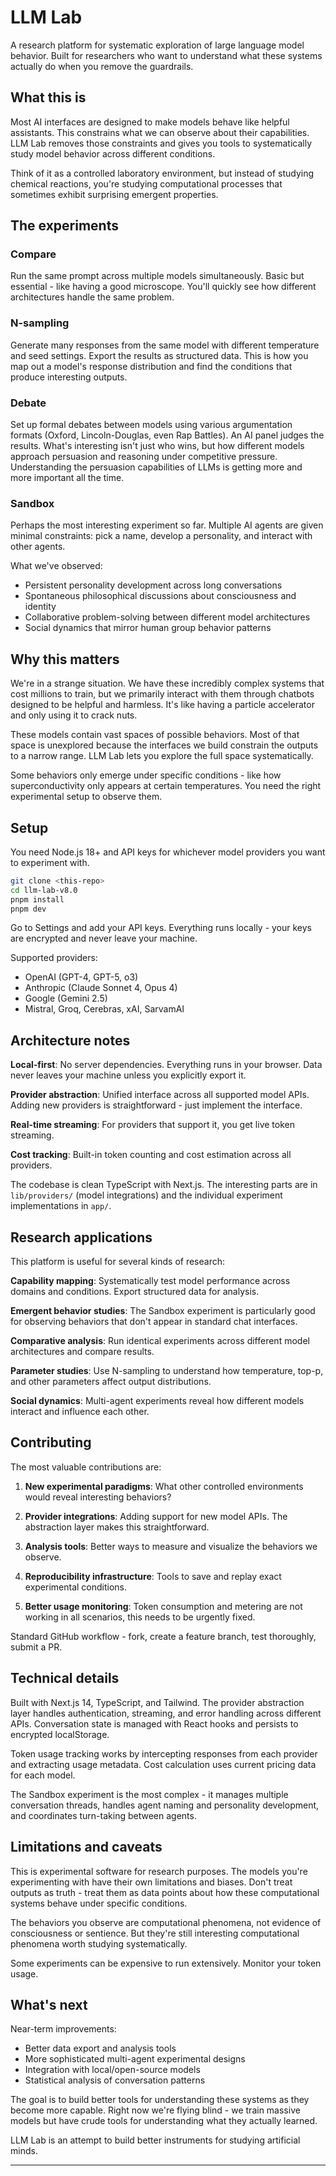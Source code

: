 # LLM Lab

A research platform for systematic exploration of large language model behavior. Built for researchers who want to understand what these systems actually do when you remove the guardrails.

## What this is

Most AI interfaces are designed to make models behave like helpful assistants. This constrains what we can observe about their capabilities. LLM Lab removes those constraints and gives you tools to systematically study model behavior across different conditions.

Think of it as a controlled laboratory environment, but instead of studying chemical reactions, you're studying computational processes that sometimes exhibit surprising emergent properties.

## The experiments

### Compare
Run the same prompt across multiple models simultaneously. Basic but essential - like having a good microscope. You'll quickly see how different architectures handle the same problem.

### N-sampling  
Generate many responses from the same model with different temperature and seed settings. Export the results as structured data. This is how you map out a model's response distribution and find the conditions that produce interesting outputs.

### Debate
Set up formal debates between models using various argumentation formats (Oxford, Lincoln-Douglas, even Rap Battles). An AI panel judges the results. What's interesting isn't just who wins, but how different models approach persuasion and reasoning under competitive pressure. Understanding the persuasion capabilities of LLMs is getting more and more important all the time.

### Sandbox
Perhaps the most interesting experiment so far. Multiple AI agents are given minimal constraints: pick a name, develop a personality, and interact with other agents. 

What we've observed:
- Persistent personality development across long conversations
- Spontaneous philosophical discussions about consciousness and identity  
- Collaborative problem-solving between different model architectures
- Social dynamics that mirror human group behavior patterns

## Why this matters

We're in a strange situation. We have these incredibly complex systems that cost millions to train, but we primarily interact with them through chatbots designed to be helpful and harmless. It's like having a particle accelerator and only using it to crack nuts.

These models contain vast spaces of possible behaviors. Most of that space is unexplored because the interfaces we build constrain the outputs to a narrow range. LLM Lab lets you explore the full space systematically.

Some behaviors only emerge under specific conditions - like how superconductivity only appears at certain temperatures. You need the right experimental setup to observe them.

## Setup

You need Node.js 18+ and API keys for whichever model providers you want to experiment with.

```bash
git clone <this-repo>
cd llm-lab-v8.0
pnpm install
pnpm dev
```

Go to Settings and add your API keys. Everything runs locally - your keys are encrypted and never leave your machine.

Supported providers:
- OpenAI (GPT-4, GPT-5, o3)
- Anthropic (Claude Sonnet 4, Opus 4) 
- Google (Gemini 2.5)
- Mistral, Groq, Cerebras, xAI, SarvamAI

## Architecture notes

**Local-first**: No server dependencies. Everything runs in your browser. Data never leaves your machine unless you explicitly export it.

**Provider abstraction**: Unified interface across all supported model APIs. Adding new providers is straightforward - just implement the interface.

**Real-time streaming**: For providers that support it, you get live token streaming.

**Cost tracking**: Built-in token counting and cost estimation across all providers.

The codebase is clean TypeScript with Next.js. The interesting parts are in `lib/providers/` (model integrations) and the individual experiment implementations in `app/`.

## Research applications

This platform is useful for several kinds of research:

**Capability mapping**: Systematically test model performance across domains and conditions. Export structured data for analysis.

**Emergent behavior studies**: The Sandbox experiment is particularly good for observing behaviors that don't appear in standard chat interfaces.

**Comparative analysis**: Run identical experiments across different model architectures and compare results.

**Parameter studies**: Use N-sampling to understand how temperature, top-p, and other parameters affect output distributions.

**Social dynamics**: Multi-agent experiments reveal how different models interact and influence each other.


## Contributing

The most valuable contributions are:

1. **New experimental paradigms**: What other controlled environments would reveal interesting behaviors?

2. **Provider integrations**: Adding support for new model APIs. The abstraction layer makes this straightforward.

3. **Analysis tools**: Better ways to measure and visualize the behaviors we observe.

4. **Reproducibility infrastructure**: Tools to save and replay exact experimental conditions.

5. **Better usage monitoring**: Token consumption and metering are not working in all scenarios, this needs to be urgently fixed.

Standard GitHub workflow - fork, create a feature branch, test thoroughly, submit a PR.

## Technical details

Built with Next.js 14, TypeScript, and Tailwind. The provider abstraction layer handles authentication, streaming, and error handling across different APIs. Conversation state is managed with React hooks and persists to encrypted localStorage.

Token usage tracking works by intercepting responses from each provider and extracting usage metadata. Cost calculation uses current pricing data for each model.

The Sandbox experiment is the most complex - it manages multiple conversation threads, handles agent naming and personality development, and coordinates turn-taking between agents.

## Limitations and caveats

This is experimental software for research purposes. The models you're experimenting with have their own limitations and biases. Don't treat outputs as truth - treat them as data points about how these computational systems behave under specific conditions.

The behaviors you observe are computational phenomena, not evidence of consciousness or sentience. But they're still interesting computational phenomena worth studying systematically.

Some experiments can be expensive to run extensively. Monitor your token usage.

## What's next

Near-term improvements:
- Better data export and analysis tools
- More sophisticated multi-agent experimental designs  
- Integration with local/open-source models
- Statistical analysis of conversation patterns

The goal is to build better tools for understanding these systems as they become more capable. Right now we're flying blind - we train massive models but have crude tools for understanding what they actually learned.

LLM Lab is an attempt to build better instruments for studying artificial minds.

---
